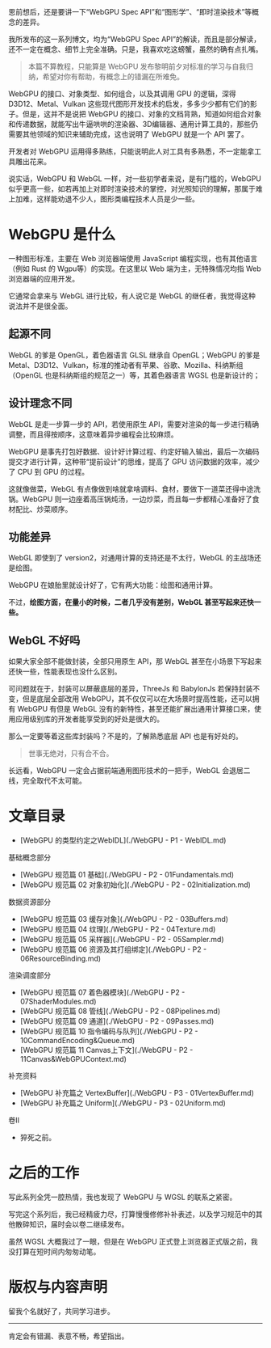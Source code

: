 思前想后，还是要讲一下“WebGPU Spec API”和“图形学”、“即时渲染技术”等概念的差异。

我所发布的这一系列博文，均为“WebGPU Spec API”的解读，而且是部分解读，还不一定在概念、细节上完全准确。只是，我喜欢吃这螃蟹，虽然的确有点扎嘴。

> 本篇不算教程，只能算是 WebGPU 发布黎明前夕对标准的学习与自我归纳，希望对你有帮助，有概念上的错漏在所难免。

WebGPU 的接口、对象类型、如何组合，以及其调用 GPU 的逻辑，深得 D3D12、Metal、Vulkan 这些现代图形开发技术的启发，多多少少都有它们的影子。但是，这并不是说把 WebGPU 的接口、对象的文档背熟，知道如何组合对象和传递数据，就能写出牛逼哄哄的渲染器、3D编辑器、通用计算工具的，那些仍需要其他领域的知识来辅助完成，这也说明了 WebGPU 就是一个 API 罢了。

开发者对 WebGPU 运用得多熟练，只能说明此人对工具有多熟悉，不一定能拿工具雕出花来。

说实话，WebGPU 和 WebGL 一样，对一些初学者来说，是有门槛的，WebGPU 似乎更高一些，如若再加上对即时渲染技术的掌控，对光照知识的理解，那属于难上加难，这样能劝退不少人，图形类编程技术人员是少一些。

# WebGPU 是什么

一种图形标准，主要在 Web 浏览器端使用 JavaScript 编程实现，也有其他语言（例如 Rust 的 Wgpu等）的实现。在这里以 Web 端为主，无特殊情况均指 Web 浏览器端的应用开发。

它通常会拿来与 WebGL 进行比较，有人说它是 WebGL 的继任者，我觉得这种说法并不是很全面。

## 起源不同

WebGL 的爹是 OpenGL，着色器语言 GLSL 继承自 OpenGL；WebGPU 的爹是 Metal、D3D12、Vulkan，标准的推动者有苹果、谷歌、Mozilla、科纳斯组（OpenGL 也是科纳斯组的规范之一）等，其着色器语言 WGSL 也是新设计的；

## 设计理念不同

WebGL 是走一步算一步的 API，若使用原生 API，需要对渲染的每一步进行精确调整，而且得按顺序，这意味着异步编程会比较麻烦。

WebGPU 是事先打包好数据、设计好计算过程、约定好输入输出，最后一次编码提交才进行计算，这种带“提前设计”的思维，提高了 GPU 访问数据的效率，减少了 CPU 到 GPU 的过程。

这就像做菜，WebGL 有点像做到啥就拿啥调料、食材，要做下一道菜还得中途洗锅。WebGPU 则一边座着高压锅炖汤，一边炒菜，而且每一步都精心准备好了食材配比、炒菜顺序。

## 功能差异

WebGL 即使到了 version2，对通用计算的支持还是不太行，WebGL 的主战场还是绘图。

WebGPU 在娘胎里就设计好了，它有两大功能：绘图和通用计算。

不过，**绘图方面，在量小的时候，二者几乎没有差别，WebGL 甚至写起来还快一些。**

## WebGL 不好吗

如果大家全部不能做封装，全部只用原生 API，那 WebGL 甚至在小场景下写起来还快一些，性能表现也没什么区别。

可问题就在于，封装可以屏蔽底层的差异，ThreeJs 和 BabylonJs 若保持封装不变，但是底层全部改用 WebGPU，其不仅仅可以在大场景时提高性能，还可以拥有 WebGPU 有但是 WebGL 没有的新特性，甚至还能扩展出通用计算接口来，使用应用级别库的开发者能享受到的好处是很大的。

那么一定要等着这些库封装吗？不是的，了解熟悉底层 API 也是有好处的。

> 世事无绝对，只有合不合。

长远看，WebGPU 一定会占据前端通用图形技术的一把手，WebGL 会退居二线，完全取代不太可能。

# 文章目录

- [WebGPU 的类型约定之WebIDL](./WebGPU - P1 - WebIDL.md)

基础概念部分

- [WebGPU 规范篇 01 基础](./WebGPU - P2 - 01Fundamentals.md)
- [WebGPU 规范篇 02 对象初始化](./WebGPU - P2 - 02Initialization.md)

数据资源部分

- [WebGPU 规范篇 03 缓存对象](./WebGPU - P2 - 03Buffers.md)
- [WebGPU 规范篇 04 纹理](./WebGPU - P2 - 04Texture.md)
- [WebGPU 规范篇 05 采样器](./WebGPU - P2 - 05Sampler.md)
- [WebGPU 规范篇 06 资源及其打组绑定](./WebGPU - P2 - 06ResourceBinding.md)

渲染调度部分

- [WebGPU 规范篇 07 着色器模块](./WebGPU - P2 - 07ShaderModules.md)
- [WebGPU 规范篇 08 管线](./WebGPU - P2 - 08Pipelines.md)
- [WebGPU 规范篇 09 通道](./WebGPU - P2 - 09Passes.md)
- [WebGPU 规范篇 10 指令编码与队列](./WebGPU - P2 - 10CommandEncoding&Queue.md)
- [WebGPU 规范篇 11 Canvas上下文](./WebGPU - P2 - 11Canvas&WebGPUContext.md)

补充资料

- [WebGPU 补充篇之 VertexBuffer](./WebGPU - P3 - 01VertexBuffer.md)
- [WebGPU 补充篇之 Uniform](./WebGPU - P3 - 02Uniform.md)

卷II

- 猝死之前。



# 之后的工作

写此系列全凭一腔热情，我也发现了 WebGPU 与 WGSL 的联系之紧密。

写完这个系列后，我已经精疲力尽，打算慢慢修修补补表述，以及学习规范中的其他散碎知识，届时会以卷二继续发布。

虽然 WGSL 大概我过了一眼，但是在 WebGPU 正式登上浏览器正式版之前，我没打算在短时间内匆匆动笔。



# 版权与内容声明

留我个名就好了，共同学习进步。

---

肯定会有错漏、表意不畅，希望指出。